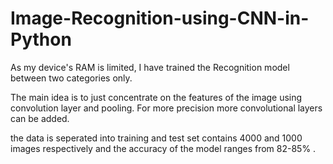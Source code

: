 # Image-Recognition-using-CNN-in-Python
As my device's RAM is limited, I have trained the  Recognition model between two categories only.



The main idea is to just concentrate on the features of the image using convolution layer and pooling.
For more precision more convolutional layers can be added.


the data is seperated into training and test set contains 4000 and 1000 images respectively 
and the accuracy of the model ranges from 82-85% .
